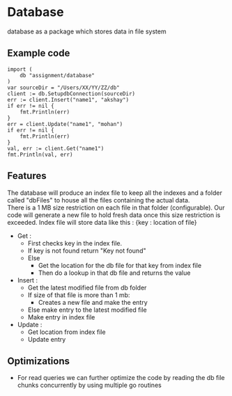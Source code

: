# Database
database as a package which stores data in file system

## Example code

```
import (
	db "assignment/database"
)
var sourceDir = "/Users/XX/YY/ZZ/db"
client := db.SetupdbConnection(sourceDir)
err := client.Insert("name1", "akshay")
if err != nil {
	fmt.Println(err)
}
err = client.Update("name1", "mohan")
if err != nil {
	fmt.Println(err)
}
val, err := client.Get("name1")
fmt.Println(val, err)
```

## Features
The database will produce an index file to keep all the indexes and a folder called "dbFiles" to house all the files containing the actual data.  
There is a 1 MB size restriction on each file in that folder (configurable). Our code will generate a new file to hold fresh data once this size restriction is exceeded. Index file will store data like this : {key : location of file}
- Get :
    - First checks key in the index file.
    - If key is not found return "Key not found"
    - Else 
        - Get the location for the db file for that key from index file
        - Then do a lookup in that db file and returns the value
- Insert :
    - Get the latest modified file from db folder
    - If size of that file is more than 1 mb:
        - Creates a new file and make the entry
    - Else make entry to the latest modified file
    - Make entry in index file
- Update :
    - Get location from index file
    - Update entry

## Optimizations

- For read queries we can further optimize the code by reading the db file chunks concurrently by using multiple go routines
